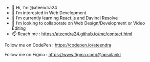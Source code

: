 - 👋 Hi, I’m @ateendra24
- 👀 I’m interested in Web Development
- 🌱 I’m currently learning React.js and Davinci Resolve
- 💞️ I’m looking to collaborate on Web Design/Development or Video Editing
- 📫 Reach me : https://ateendra24.github.io/me/contact.html

Follow me on CodePen : https://codepen.io/ateendra

Follow me on Figma : https://www.figma.com/@apsolanki
